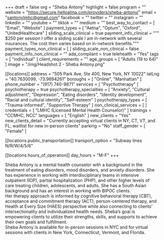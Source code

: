 +++
draft = false
org = "Sheba Antony"
highlight = false
program = ""
website = "https://secure.helloalma.com/providers/sheba-antony/"
email = "santonylmhc@gmail.com"
facebook = ""
twitter = ""
instagram = ""
linkedin = ""
youtube = ""
tiktok = ""
medium = ""
best_way_to_contact = [ "Email", "Website" ]
payment_types = [ "Aetna", "Optum", "Oxford", "UnitedHealthcare" ]
sliding_scale_clinical = true
payment_info_clinical = """
$250 per session
I offer a sliding scale 
I am in-network with several insurances.  The cost then varies based on in-network benefits."""
payment_types_non_clinical = [ ]
sliding_scale_non_clinical = false
payment_info_non_clinical = ""
ada_compliant = true
telehealth = "Yes"
tags = [ "individual" ]
client_requirements = ""
age_groups = [ "Adults (19 to 64)" ]
image = "/img/Headshot 2 - Sheba Antony.png"

[[locations]]
address = "505 Park Ave, Ste 400, New York, NY 10022"
latLng = "40.7630099, -73.9694261"
boroughs = [ "Online", "Manhattan" ]
phone_number = "(917) 740-9871‬"
services = [ "Psychotherapy" ]
psychotherapy = true
psychotherapy_specialties = [
  "Anxiety",
  "Cultural adjustment",
  "Depression",
  "Eating disorders",
  "Identity development",
  "Racial and cultural identity",
  "Self-esteem"
]
psychotherapy_types = [ "Trauma-informed", "Supportive Therapy" ]
non_clinical_services = [ ]
credentials = [ "LMHC (Licensed Mental Health Counselor)" ]
trainings = "CCMHC, NCC"
languages = [ "English" ]
new_clients = "Yes"
new_clients_detail = "Currently accepting virtual clients in NY, CT, VT, and FL; waitlist for new in-person clients"
parking = "No"
staff_gender = [ "Female" ]

  [[locations.public_transportation]]
  transport_option = "Subway lines N/R/W/4/5/6"

  [[locations.hours_of_operation]]
  day_hours = "M-F"
+++


Sheba Antony is a mental health counselor with a background in the treatment of eating disorders, mood disorders, and anxiety disorders. She has experience in working with interdisciplinary teams in intensive outpatient (IOP), partial hospitalization (PHP), and other higher levels of care treating children, adolescents, and adults.  She has a South Asian background and has an interest in working with BIPOC clients.  <br>
Her therapy approach is informed by cognitive behavioral therapy (CBT), acceptance and commitment therapy (ACT), person-centered therapy, and Health at Every Size (HAES) perspective while also connecting to clients’ intersectionality and individualized health needs. Sheba’s goal is empowering clients to utilize their strengths, skills, and supports to achieve their own goals and fulfillment. <br>
Sheba Antony is available for in-person sessions in NYC and for virtual sessions with clients in New York, Connecticut, Vermont, and Florida. <br>
